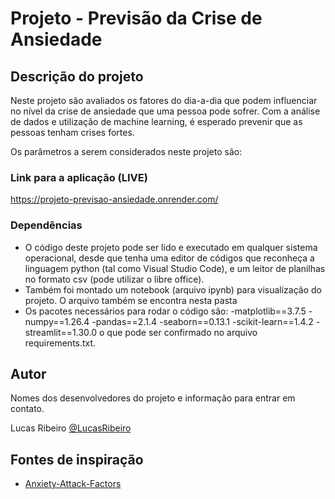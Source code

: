 # Projeto - Previsão da Crise de Ansiedade

## Descrição do projeto

Neste projeto são avaliados os fatores do dia-a-dia que podem influenciar no nível da crise de ansiedade que uma pessoa pode sofrer. Com a análise de dados e utilização de 
machine learning, é esperado prevenir que as pessoas tenham crises fortes.

Os parâmetros a serem considerados neste projeto são:


### Link para a aplicação (LIVE)
https://projeto-previsao-ansiedade.onrender.com/


### Dependências

* O código deste projeto pode ser lido e executado em qualquer sistema operacional, desde que tenha uma editor de códigos que reconheça a linguagem python (tal como Visual Studio Code), e um leitor de planilhas no formato csv (pode utilizar o libre office).
* Também foi montado um notebook (arquivo ipynb) para visualização do projeto. O arquivo também se encontra nesta pasta
* Os pacotes necessários para rodar o código são:
-matplotlib==3.7.5
-numpy==1.26.4
-pandas==2.1.4
-seaborn==0.13.1
-scikit-learn==1.4.2
-streamlit==1.30.0
o que pode ser confirmado no arquivo requirements.txt.





## Autor

Nomes dos desenvolvedores do projeto e informação para entrar em contato.

Lucas Ribeiro
[@LucasRibeiro](www.linkedin.com/in/lucas-data-science)


## Fontes de inspiração
* [Anxiety-Attack-Factors](https://www.kaggle.com/datasets/ashaychoudhary/anxiety-attack-factors-symptoms-and-severity/data)


